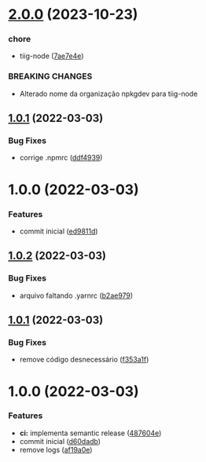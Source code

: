 # [2.0.0](https://github.com/tiig-node/nestjs-scanloader/compare/v1.0.1...v2.0.0) (2023-10-23)


### chore

* tiig-node ([7ae7e4e](https://github.com/tiig-node/nestjs-scanloader/commit/7ae7e4e95f75311b4b9d0c0d4ef54eb3f1e83e86))


### BREAKING CHANGES

* Alterado nome da organização npkgdev para tiig-node

## [1.0.1](https://github.com/tiig-node/nestjs-scanloader/compare/v1.0.0...v1.0.1) (2022-03-03)


### Bug Fixes

* corrige .npmrc ([ddf4939](https://github.com/tiig-node/nestjs-scanloader/commit/ddf493911a0abbee29e582443e0e4ee02b4ea79a))

# 1.0.0 (2022-03-03)


### Features

* commit inicial ([ed9811d](https://github.com/tiig-node/nestjs-scanloader/commit/ed9811de817b8def5391e6db6794d29ff715b6e7))

## [1.0.2](https://github.com/tiig-node/nestjs-scanloader/compare/v1.0.1...v1.0.2) (2022-03-03)


### Bug Fixes

* arquivo faltando .yarnrc ([b2ae979](https://github.com/tiig-node/nestjs-scanloader/commit/b2ae9795ca7646f8d4276af330be7acc83629a9a))

## [1.0.1](https://github.com/tiig-node/nestjs-scanloader/compare/v1.0.0...v1.0.1) (2022-03-03)


### Bug Fixes

* remove código desnecessário ([f353a1f](https://github.com/tiig-node/nestjs-scanloader/commit/f353a1f55c6a98e3bf38d3cf2faa3c3238c67204))

# 1.0.0 (2022-03-03)


### Features

* **ci:** implementa semantic release ([487604e](https://github.com/tiig-node/nestjs-scanloader/commit/487604eecbf69f592d7006c57630459524450ccd))
* commit inicial ([d60dadb](https://github.com/tiig-node/nestjs-scanloader/commit/d60dadb234f8ae6fe5bc4e1ab8e9456ab34f6f6b))
* remove logs ([af19a0e](https://github.com/tiig-node/nestjs-scanloader/commit/af19a0ed3dc6c0deeae639acda433a0dd8a2654c))
